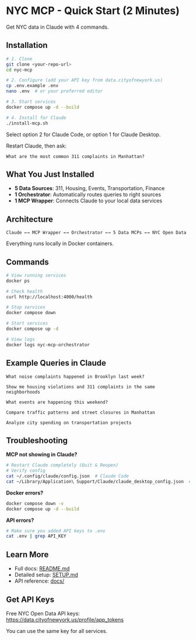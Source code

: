 # NYC MCP - Quick Start (2 Minutes)

Get NYC data in Claude with 4 commands.

## Installation

```bash
# 1. Clone
git clone <your-repo-url>
cd nyc-mcp

# 2. Configure (add your API key from data.cityofnewyork.us)
cp .env.example .env
nano .env  # or your preferred editor

# 3. Start services
docker compose up -d --build

# 4. Install for Claude
./install-mcp.sh
```

Select option 2 for Claude Code, or option 1 for Claude Desktop.

Restart Claude, then ask:
```
What are the most common 311 complaints in Manhattan?
```

## What You Just Installed

- **5 Data Sources**: 311, Housing, Events, Transportation, Finance
- **1 Orchestrator**: Automatically routes queries to right sources
- **1 MCP Wrapper**: Connects Claude to your local data services

## Architecture

```
Claude ←→ MCP Wrapper ←→ Orchestrator ←→ 5 Data MCPs ←→ NYC Open Data
```

Everything runs locally in Docker containers.

## Commands

```bash
# View running services
docker ps

# Check health
curl http://localhost:4000/health

# Stop services
docker compose down

# Start services
docker compose up -d

# View logs
docker logs nyc-mcp-orchestrator
```

## Example Queries in Claude

```
What noise complaints happened in Brooklyn last week?

Show me housing violations and 311 complaints in the same neighborhoods

What events are happening this weekend?

Compare traffic patterns and street closures in Manhattan

Analyze city spending on transportation projects
```

## Troubleshooting

**MCP not showing in Claude?**
```bash
# Restart Claude completely (Quit & Reopen)
# Verify config
cat ~/.config/claude/config.json  # Claude Code
cat ~/Library/Application\ Support/Claude/claude_desktop_config.json  # Claude Desktop
```

**Docker errors?**
```bash
docker compose down -v
docker compose up -d --build
```

**API errors?**
```bash
# Make sure you added API keys to .env
cat .env | grep API_KEY
```

## Learn More

- Full docs: [README.md](README.md)
- Detailed setup: [SETUP.md](SETUP.md)
- API reference: [docs/](docs/)

## Get API Keys

Free NYC Open Data API keys: https://data.cityofnewyork.us/profile/app_tokens

You can use the same key for all services.
